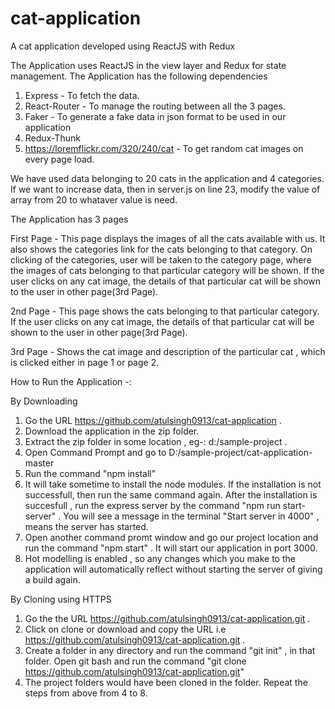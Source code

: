 # cat-application
A cat application developed using ReactJS with Redux

The Application uses ReactJS in the view layer and Redux for state management. The Application has the following dependencies

1. Express - To fetch the data.
2. React-Router - To manage the routing between all the 3 pages.
3. Faker - To generate a fake data in json format to be used in our application
4. Redux-Thunk
5. https://loremflickr.com/320/240/cat - To get random cat images on every page load.

We have used data belonging to 20 cats in the application and 4 categories. If we want to increase data, then in server.js on line 23, modify the value of array from 20 to whataver value is need.

The Application has 3 pages

First Page - This page displays the images of all the cats available with us. It also shows the categories link for the cats belonging to that category.
  On clicking of the categories, user will be taken to the category page, where the images of cats belonging to that particular category will be shown.
  If the user clicks on any cat image, the details of that particular cat will be shown to the user in other page(3rd Page).
  
  2nd Page - This page shows the cats belonging to that particular category. If the user clicks on any cat image, the details of that particular cat will be shown to the user in other page(3rd Page).
  
  3rd Page - Shows the cat image and description of the particular cat , which is clicked either in page 1 or page 2.
  
  How to Run the Application -:
  
  By Downloading
  1. Go the URL https://github.com/atulsingh0913/cat-application .
  2. Download the application in the zip folder.
  3. Extract the zip folder in some location , eg-:  d:/sample-project .
  4. Open Command Prompt and go to D:/sample-project/cat-application-master
  5. Run the command "npm install"
  6. It will take sometime to install the node modules. If the installation is not successfull, then run the same command again. After the installation is succesfull , run the express server by the command "npm run start-server" . You will see a message in the terminal "Start server in 4000" , means the server has started.
  7. Open another command promt window and go our project location and run the command "npm start" . It will start our application in port 3000.
  8. Hot modelling is enabled , so any changes which you make to the application will automatically reflect without starting the server of giving a build again.
  
  By Cloning using HTTPS
  
  1. Go the the URL https://github.com/atulsingh0913/cat-application.git .
  2. Click on clone or download and copy the URL i.e https://github.com/atulsingh0913/cat-application.git .
  3. Create a folder in any directory and run the command "git init" , in that folder. Open git bash and run the command "git clone https://github.com/atulsingh0913/cat-application.git"
  4. The project folders would have been cloned in the folder. Repeat the steps from above from 4 to 8.
